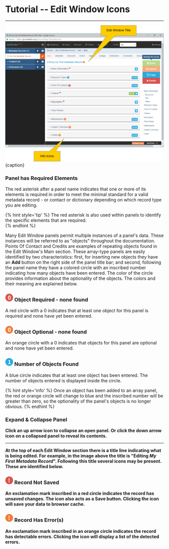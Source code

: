 # Tutorial -- Edit Window Icons
---

![Edit Window Icons](/assets/tutorial/edit-window-icons.png){caption}

### <i class="fa fa-asterisk required"> </i> Panel has Required Elements

The red asterisk after a panel name indicates that one or more of its elements is required in order to meet the minimal standard for a valid metadata record - or contact or dictionary depending on which record type you are editing.  

{% hint style='tip' %}
  The red asterisk is also used within panels to identify the specific elements that are required.  
{% endhint %}

Many <span class="md-window">Edit Window</span> panels permit multiple instances of a panel's data.  These instances will be referred to as "objects" throughout the documentation.  <span class="md-panel">Points Of Contact</span> and <span class="md-panel">Credits</span> are examples of repeating objects found in the <span class="md-window">Edit Window's</span> <span class="md-section">Main</span> section.  These array-type panels are easily identified by two characteristics: first, for inserting new objects they have an <strong class="btn btn-info btn-xs"> <i class="fa fa-plus"> </i> Add</strong> button on the right side of the panel title bar; and second, following the panel name they have a colored circle with an inscribed number indicating how many objects have been entered. The color of the circle provides information about the optionality of the objects.  The colors and their meaning are explained below.

### ![](/assets/bullets/count-red.png) Object Required - none found 

A red circle with a 0 indicates that at least one object for this panel is required and none have yet been entered.  

### ![](/assets/bullets/count-orange.png) Object Optional - none found 

An orange circle with a 0 indicates that objects for this panel are optional and none have yet been entered.

### ![](/assets/bullets/count-blue.png) Number of Objects Found

A blue circle indicates that at least one object has been entered.  The number of objects entered is displayed inside the circle.  

{% hint style='info' %}
  Once an object has been added to an array panel, the red or orange circle will change to blue and the inscribed number will be greater than zero, so the optionality of the panel's objects is no longer obvious. 
{% endhint %}

### <span><strong class="fa fa-angle-down"> <strong class="fa fa-angle-up"> </span> Expand & Collapse Panel

Click an up arrow icon <strong class="fa fa-angle-up"> </strong> to collapse an open panel.  Or click the down arrow icon <i class="fa fa-angle-down"> </i> on a collapsed panel to reveal its contents. 

---

At the top of each <span class="md-window">Edit Window</span> section there is a title line indicating what is being edited.  For example, in the image above the title is "Editing *My First Metadata Record*".  Following this title several icons may be present.  These are identified below.

### ![](/assets/bullets/bang-red.png) Record Not Saved

An exclamation mark inscribed in a red circle indicates the record has unsaved changes.  The icon also acts as a <strong class="btn btn-success btn-xs"> <i class="fa fa-floppy-o"> </i> Save</strong> button.  Clicking the icon will save your data to browser cache.

### ![](/assets/bullets/bang-orange.png) Record Has Error(s)

An exclamation mark inscribed in an orange circle indicates the record has detectable errors.  Clicking the icon will display a list of the detected errors. 
